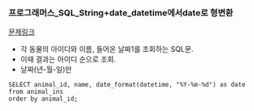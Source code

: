 ### 프로그래머스_SQL_String+date_datetime에서date로 형변환
[문제링크](https://programmers.co.kr/learn/courses/30/parts/17047)

- 각 동물의 아이디와 이름, 들어온 날짜1를 조회하는 SQL문. 
- 이때 결과는 아이디 순으로 조회.
- 날짜(년-월-일)만

```mysql
SELECT animal_id, name, date_format(datetime, "%Y-%m-%d") as date
from animal_ins
order by animal_id;
```
